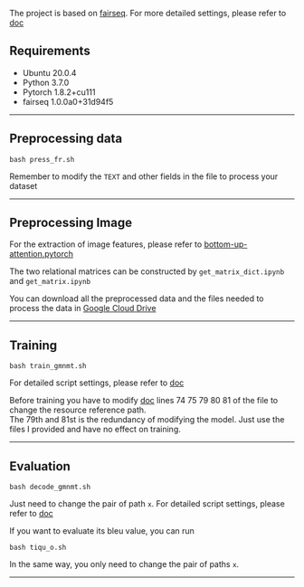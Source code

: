 The project is based on [fairseq](https://github.com/facebookresearch/fairseq). 
For more detailed settings, please refer to [doc](https://fairseq.readthedocs.io/en/latest/index.html)

## Requirements
* Ubuntu 20.0.4
* Python 3.7.0
* Pytorch 1.8.2+cu111
* fairseq 1.0.0a0+31d94f5

**************************************************************

## Preprocessing data
```
bash press_fr.sh
```
Remember to modify the `TEXT` and other fields in the file to process your dataset

**************************************************************

## Preprocessing Image
For the extraction of image features, please refer to [bottom-up-attention.pytorch](https://github.com/MILVLG/bottom-up-attention.pytorch)<br>

The two relational matrices can be constructed by `get_matrix_dict.ipynb` and `get_matrix.ipynb`<br>

You can download all the preprocessed data and the files needed to process the data in [Google Cloud Drive](https://drive.google.com/drive/folders/1Fy9be_udTY2i23gcxk9rWFbFPvnNE0b-?usp=sharing)
**************************************************************

## Training
```
bash train_gmnmt.sh
```
For detailed script settings, please refer to [doc](https://fairseq.readthedocs.io/en/latest/index.html)<br>

Before training you have to modify [doc](https://github.com/nlpdl/fairseq/blob/fairseq/fairseq/tasks/gmnmt_task.py) lines 74 75 79 80 81 of the file to change the resource reference path.<br>
The 79th and 81st is the redundancy of modifying the model. Just use the files I provided and have no effect on training.
****************************************************************

## Evaluation
```
bash decode_gmnmt.sh
```
Just need to change the pair of path `x`. For detailed script settings, please refer to [doc](https://fairseq.readthedocs.io/en/latest/index.html)<br>

If you want to evaluate its bleu value, you can run
```
bash tiqu_o.sh
```
In the same way, you only need to change the pair of paths `x`.
*******************************************************************
